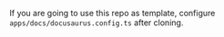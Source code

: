 If you are going to use this repo as template, configure `apps/docs/docusaurus.config.ts` after cloning.
